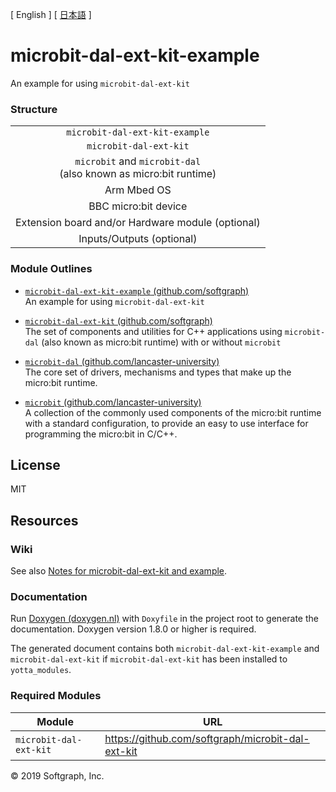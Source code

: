 [ English ] [ [日本語](README_ja.md) ]

# microbit-dal-ext-kit-example

An example for using `microbit-dal-ext-kit`

### Structure

<table>
	<tr><td align="center">
<code>microbit-dal-ext-kit-example</code>
	</td></tr>
	<tr><td align="center">
<code>microbit-dal-ext-kit</code>
	</td></tr>
	<tr><td align="center">
<code>microbit</code>
and
<code>microbit-dal</code>
	<br>
(also known as micro:bit runtime)
	</td></tr>
	<tr><td align="center">
Arm Mbed OS
	</td></tr>
	<tr><td align="center">
BBC micro:bit device
	</td></tr>
	<tr><td align="center">
Extension board and/or Hardware module (optional)
	</td></tr>
	<tr><td align="center">
Inputs/Outputs (optional)
	</td></tr>
	</table>

### Module Outlines

+ [`microbit-dal-ext-kit-example` (github.com/softgraph)](https://github.com/softgraph/microbit-dal-ext-kit-example)  
An example for using `microbit-dal-ext-kit`

+ [`microbit-dal-ext-kit` (github.com/softgraph)](https://github.com/softgraph/microbit-dal-ext-kit)  
The set of components and utilities for C++ applications using `microbit-dal` (also known as micro:bit runtime) with or without `microbit`

+ [`microbit-dal` (github.com/lancaster-university)](https://github.com/lancaster-university/microbit-dal)  
The core set of drivers, mechanisms and types that make up the micro:bit runtime.

+ [`microbit` (github.com/lancaster-university)](https://github.com/lancaster-university/microbit)  
A collection of the commonly used components of the micro:bit runtime with a standard configuration, to provide an easy to use interface for programming the micro:bit in C/C++.

## License

MIT

## Resources

### Wiki

See also [Notes for microbit-dal-ext-kit and example](https://github.com/softgraph/microbit-dal-ext-kit-example/wiki).

### Documentation

Run [Doxygen (doxygen.nl)](http://www.doxygen.nl/download.html#latestsrc) with `Doxyfile` in the project root to generate the documentation. Doxygen version 1.8.0 or higher is required.

The generated document contains both `microbit-dal-ext-kit-example` and `microbit-dal-ext-kit` if `microbit-dal-ext-kit` has been installed to `yotta_modules`.

### Required Modules

Module                 | URL
---------------------- | ---
`microbit-dal-ext-kit` | <https://github.com/softgraph/microbit-dal-ext-kit>

© 2019 Softgraph, Inc.
